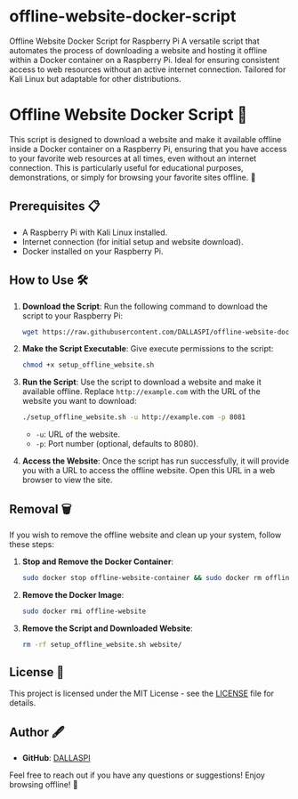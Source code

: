 # offline-website-docker-script
Offline Website Docker Script for Raspberry Pi  A versatile script that automates the process of downloading a website and hosting it offline within a Docker container on a Raspberry Pi. Ideal for ensuring consistent access to web resources without an active internet connection. Tailored for Kali Linux but adaptable for other distributions.

# Offline Website Docker Script 🐳

This script is designed to download a website and make it available offline inside a Docker container on a Raspberry Pi, ensuring that you have access to your favorite web resources at all times, even without an internet connection. This is particularly useful for educational purposes, demonstrations, or simply for browsing your favorite sites offline. 🚀

## Prerequisites 📋

- A Raspberry Pi with Kali Linux installed.
- Internet connection (for initial setup and website download).
- Docker installed on your Raspberry Pi.

## How to Use 🛠️

1. **Download the Script**: Run the following command to download the script to your Raspberry Pi:

   ```bash
   wget https://raw.githubusercontent.com/DALLASPI/offline-website-docker-script/main/setup_offline_website.sh
   ```

2. **Make the Script Executable**: Give execute permissions to the script:

   ```bash
   chmod +x setup_offline_website.sh
   ```

3. **Run the Script**: Use the script to download a website and make it available offline. Replace `http://example.com` with the URL of the website you want to download:

   ```bash
   ./setup_offline_website.sh -u http://example.com -p 8081
   ```

   - `-u`: URL of the website.
   - `-p`: Port number (optional, defaults to 8080).

4. **Access the Website**: Once the script has run successfully, it will provide you with a URL to access the offline website. Open this URL in a web browser to view the site.

## Removal 🗑️

If you wish to remove the offline website and clean up your system, follow these steps:

1. **Stop and Remove the Docker Container**:

   ```bash
   sudo docker stop offline-website-container && sudo docker rm offline-website-container
   ```

2. **Remove the Docker Image**:

   ```bash
   sudo docker rmi offline-website
   ```

3. **Remove the Script and Downloaded Website**:

   ```bash
   rm -rf setup_offline_website.sh website/
   ```

## License 📜

This project is licensed under the MIT License - see the [LICENSE](LICENSE) file for details.

## Author 🖋️

- **GitHub**: [DALLASPI](https://github.com/DALLASPI)

Feel free to reach out if you have any questions or suggestions! Enjoy browsing offline! 🎉
